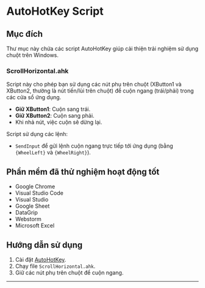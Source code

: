 # AutoHotKey Script

## Mục đích

Thư mục này chứa các script AutoHotKey giúp cải thiện trải nghiệm sử dụng chuột trên Windows.

### ScrollHorizontal.ahk

Script này cho phép bạn sử dụng các nút phụ trên chuột (XButton1 và XButton2, thường là nút tiến/lùi trên chuột) để cuộn ngang (trái/phải) trong các cửa sổ ứng dụng.

- **Giữ XButton1**: Cuộn sang trái.
- **Giữ XButton2**: Cuộn sang phải.
- Khi nhả nút, việc cuộn sẽ dừng lại.

Script sử dụng các lệnh:
- `SendInput` để gửi lệnh cuộn ngang trực tiếp tới ứng dụng (bằng `{WheelLeft}` và `{WheelRight}`).

## Phần mềm đã thử nghiệm hoạt động tốt

- Google Chrome
- Visual Studio Code
- Visual Studio
- Google Sheet
- DataGrip
- Webstorm
- Microsoft Excel

## Hướng dẫn sử dụng

1. Cài đặt [AutoHotKey](https://www.autohotkey.com/).
2. Chạy file `ScrollHorizontal.ahk`.
3. Giữ các nút phụ trên chuột để cuộn ngang.

---